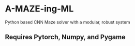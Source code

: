 # A-MAZE-ing-ML
Python based CNN Maze solver with a modular, robust system
## Requires Pytorch, Numpy, and Pygame

